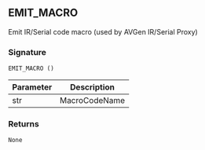 ## EMIT\_MACRO

Emit IR/Serial code macro (used by AVGen IR/Serial Proxy)


### Signature

`EMIT_MACRO ()`


| Parameter | Description |
| --- | --- |
| str | MacroCodeName |


### Returns

`None`